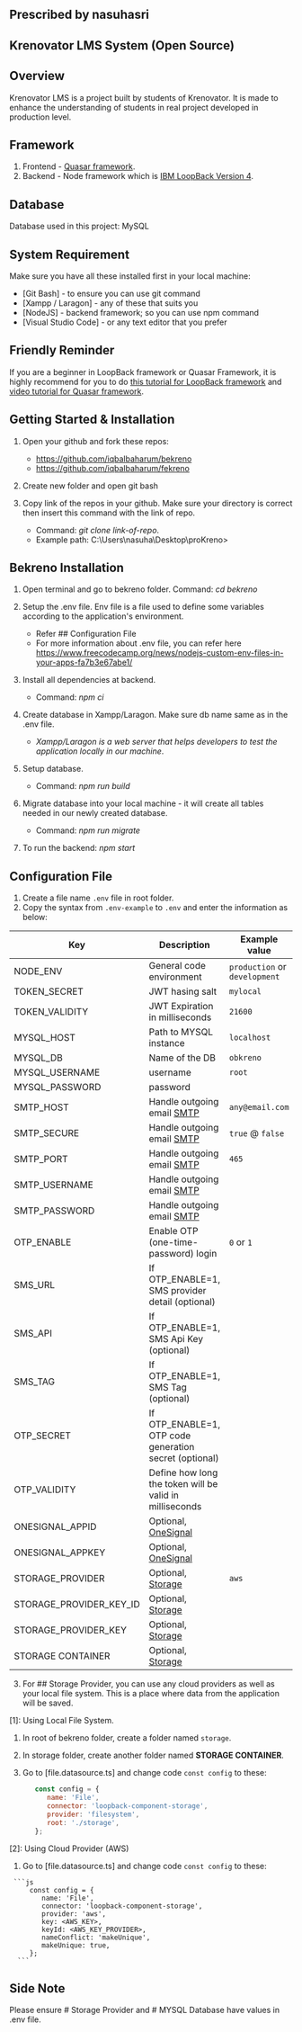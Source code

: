 ## Prescribed by nasuhasri

## Krenovator LMS System (Open Source)

## Overview
Krenovator LMS is a project built by students of Krenovator. It is made to enhance 
the understanding of students in real project developed in production level.

## Framework
   1. Frontend - [Quasar framework](https://quasar.dev/).
   2. Backend - Node framework which is [IBM LoopBack Version 4](https://loopback.io/).

## Database
Database used in this project: MySQL

## System Requirement
Make sure you have all these installed first in your local machine:

- [Git Bash]           - to ensure you can use git command
- [Xampp / Laragon]    - any of these that suits you 
- [NodeJS]             - backend framework; so you can use npm command
- [Visual Studio Code] - or any text editor that you prefer

## Friendly Reminder
If you are a beginner in LoopBack framework or Quasar Framework, it is highly recommend for you 
to do [this tutorial for LoopBack framework](https://loopback.io/doc/en/lb4/Tutorials.html) and [video tutorial for Quasar framework](https://quasar.dev/video-tutorials).

## Getting Started & Installation
1. Open your github and fork these repos:
   - https://github.com/iqbalbaharum/bekreno
   - https://github.com/iqbalbaharum/fekreno

2. Create new folder and open git bash

3. Copy link of the repos in your github. Make sure your directory is correct then insert this command with the link of repo.
   - Command: *git clone link-of-repo*.
   - Example path: C:\Users\nasuha\Desktop\proKreno>

## Bekreno Installation
1. Open terminal and go to bekreno folder.
   Command: *cd bekreno*

2. Setup the .env file. Env file is a file used to define some variables according to the application's environment.
   - Refer ## Configuration File
   - For more information about .env file, you can refer here <https://www.freecodecamp.org/news/nodejs-custom-env-files-in-your-apps-fa7b3e67abe1/>

3. Install all dependencies at backend.
   - Command: *npm ci*

4. Create database in Xampp/Laragon. Make sure db name same as in the .env file.
   - *Xampp/Laragon is a web server that helps developers to test the application locally in our machine*.

5. Setup database.
   - Command: *npm run build*

6. Migrate database into your local machine - it will create all tables needed in our newly created database.
   - Command: *npm run migrate*
   
7. To run the backend: *npm start*

## Configuration File

1. Create a file name `.env` file in root folder.
2. Copy the syntax from `.env-example` to `.env` and enter the information as below:

| Key                     | Description                                             | Example value                 |
| ----------------------- | ------------------------------------------------------- | ----------------------------- |
| NODE_ENV                | General code environment                                | `production` or `development` |
| TOKEN_SECRET            | JWT hasing salt                                         | `mylocal`                     |
| TOKEN_VALIDITY          | JWT Expiration in milliseconds                          | `21600`                       |
| MYSQL_HOST              | Path to MYSQL instance                                  | `localhost`                   |
| MYSQL_DB                | Name of the DB                                          | `obkreno`                     |
| MYSQL_USERNAME          | username                                                | `root`                        |
| MYSQL_PASSWORD          | password                                                | ` `                           |
| SMTP_HOST               | Handle outgoing email [SMTP](#smtp)                     | `any@email.com`               |
| SMTP_SECURE             | Handle outgoing email [SMTP](#smtp)                     | `true` @ `false`              |
| SMTP_PORT               | Handle outgoing email [SMTP](#smtp)                     | `465`                         |
| SMTP_USERNAME           | Handle outgoing email [SMTP](#smtp)                     | ` `                           |
| SMTP_PASSWORD           | Handle outgoing email [SMTP](#smtp)                     | ` `                           |
| OTP_ENABLE              | Enable OTP (one-time-password) login                    | `0` or `1`                    |
| SMS_URL                 | If OTP_ENABLE=1, SMS provider detail (optional)         |                               |
| SMS_API                 | If OTP_ENABLE=1, SMS Api Key (optional)                 |                               |
| SMS_TAG                 | If OTP_ENABLE=1, SMS Tag (optional)                     |                               |
| OTP_SECRET              | If OTP_ENABLE=1, OTP code generation secret (optional)  |                               |
| OTP_VALIDITY            | Define how long the token will be valid in milliseconds |                               |
| ONESIGNAL_APPID         | Optional, [OneSignal](https://onesignal.com/)           |                               |
| ONESIGNAL_APPKEY        | Optional, [OneSignal](https://onesignal.com/)           |                               |
| STORAGE_PROVIDER        | Optional, [Storage](#storage)                           | `aws`                         |
| STORAGE_PROVIDER_KEY_ID | Optional, [Storage](#storage)                           |                               |
| STORAGE_PROVIDER_KEY    | Optional, [Storage](#storage)                           |                               |
| STORAGE CONTAINER       | Optional, [Storage](#storage)                           |                               |

3. For ## Storage Provider, you can use any cloud providers as well as your local file system.
   This is a place where data from the application will be saved.

[1]: Using Local File System.
   1. In root of bekreno folder, create a folder named `storage`.
   2. In storage folder, create another folder named **STORAGE CONTAINER**.
   3. Go to [file.datasource.ts] and change code `const config` to these: 

      ```js
         const config = {
            name: 'File',
            connector: 'loopback-component-storage',
            provider: 'filesystem',
            root: './storage',
         };
      ```
[2]: Using Cloud Provider (AWS)
   1. Go to [file.datasource.ts] and change code `const config` to these:

     ```js
         const config = {
            name: 'File',
            connector: 'loopback-component-storage',
            provider: 'aws',
            key: <AWS_KEY>,
            keyId: <AWS_KEY_PROVIDER>,
            nameConflict: 'makeUnique',
            makeUnique: true,
         };
      ```
## Side Note
Please ensure # Storage Provider and # MYSQL Database have values in .env file.

